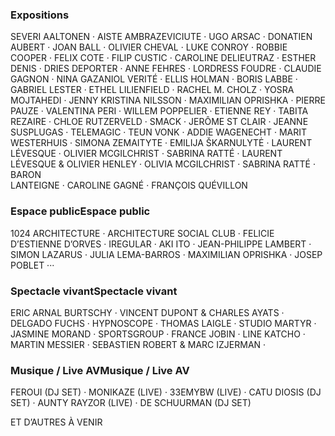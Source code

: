 ### Expositions

SEVERI AALTONEN 
· AISTE AMBRAZEVICIUTE · 
UGO ARSAC 
· DONATIEN AUBERT 
· JOAN BALL 
· OLIVIER CHEVAL 
· LUKE CONROY · 
ROBBIE COOPER 
· FELIX COTE · 
FILIP CUSTIC 
· CAROLINE DELIEUTRAZ 
· ESTHER DENIS 
· DRIES DEPORTER 
· ANNE FEHRES 
· LORDRESS FOUDRE 
· CLAUDIE GAGNON 
· NINA GAZANIOL VERITÉ 
· ELLIS HOLMAN · BORIS LABBE · GABRIEL LESTER · ETHEL LILIENFIELD · RACHEL M. CHOLZ · YOSRA MOJTAHEDI · JENNY KRISTINA NILSSON · MAXIMILIAN OPRISHKA · PIERRE PAUZE · VALENTINA PERI · WILLEM POPPELIER · ETIENNE REY · TABITA REZAIRE · CHLOE RUTZERVELD · SMACK · JERÔME ST CLAIR · JEANNE SUSPLUGAS · TELEMAGIC · TEUN VONK · ADDIE WAGENECHT · MARIT WESTERHUIS · SIMONA ZEMAITYTE · EMILIJA ŠKARNULYTĖ · LAURENT LÉVESQUE · OLIVIER MCGILCHRIST · SABRINA RATTÉ · LAURENT LÉVESQUE & OLIVIER HENLEY · OLIVIA MCGILCHRIST · SABRINA RATTÉ · BARON  
LANTEIGNE · CAROLINE GAGNÉ · FRANÇOIS QUÉVILLON

### Espace publicEspace public

1024 ARCHITECTURE · ARCHITECTURE SOCIAL CLUB · FELICIE D’ESTIENNE D’ORVES · IREGULAR · AKI ITO · JEAN-PHILIPPE LAMBERT · SIMON LAZARUS · JULIA LEMA-BARROS · MAXIMILIAN OPRISHKA · JOSEP POBLET ···

### Spectacle vivantSpectacle vivant

ERIC ARNAL BURTSCHY · VINCENT DUPONT & CHARLES AYATS · DELGADO FUCHS · HYPNOSCOPE · THOMAS LAIGLE · STUDIO MARTYR · JASMINE MORAND · SPORTSGROUP · FRANCE JOBIN · LINE KATCHO · MARTIN MESSIER · SEBASTIEN ROBERT & MARC IZJERMAN ·

### Musique / Live AVMusique / Live AV

FEROUI (DJ SET) · MONIKAZE (LIVE) · 33EMYBW (LIVE) · CATU DIOSIS (DJ SET) · AUNTY RAYZOR (LIVE) · DE SCHUURMAN (DJ SET)

ET D’AUTRES À VENIR